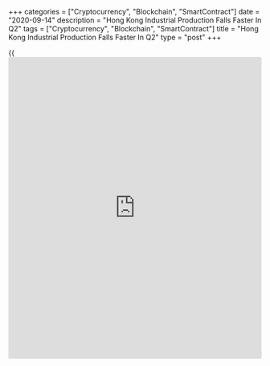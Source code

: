 +++
categories = ["Cryptocurrency", "Blockchain", "SmartContract"]
date = "2020-09-14"
description = "Hong Kong Industrial Production Falls Faster In Q2"
tags = ["Cryptocurrency", "Blockchain", "SmartContract"]
title = "Hong Kong Industrial Production Falls Faster In Q2"
type = "post"
+++

{{<iframe id="large-banner" src="https://www.bounty.group/#slide=14.0" width="100%" height="600" scrolling="no" style="border: 0px solid rgb(216, 221, 230); border-radius: 3px;">}}

Hong Kong's industrial production declined at a faster rate in the
second quarter, data published by the Census and Statistics Department
showed on Monday.

The index of industrial production for manufacturing industries as a
whole fell 5.1 percent year-over-year in the second quarter, following a
4.6 percent decline in the previous quarter.

The sub index for sewerage, waste management and remediation activities
declined 2.4 percent annually in the second quarter.

On a seasonally adjusted basis, the index of industrial production for
manufacturing industries as a whole decreased by 0.8 percent in the
second quarter compared with the previous quarter.

Data also showed that industrial producer prices grew 1.3 percent
annually in the second quarter, same as seen in the previous quarter.

For comments and feedback [contact](https://www.playgroundfx.com/contact/): editorial@rtt[news](https://www.letsplayfx.com/blog/forex-news-website/).com

[Economic News][1]

 **What parts of the world are seeing the best (and worst) economic
performances lately? Click[here][2] to check out our [Econ Scorecard][2]
and find out! See up-to-the-moment [ranking](https://www.playgroundfx.com/blog/crypto-exchange-ranking/)s for the best and worst
performers in [GDP][3], [unemployment rate][4], [inflation][2] and much
more.**

   1. www.rtt[news](https://www.letsplayfx.com/blog/forex-news-website/).com/Content/EconomicNews.aspx
   2. www.rtt[news](https://www.letsplayfx.com/blog/forex-news-website/).com/economic-scorecard/world-rank/CPI/highest-performance.aspx
   3. www.rtt[news](https://www.letsplayfx.com/blog/forex-news-website/).com/economic-scorecard/world-rank/GDP/highest-performance.aspx
   4. www.rtt[news](https://www.letsplayfx.com/blog/forex-news-website/).com/economic-scorecard/world-rank/unemployment-rate/lowest-performance.aspx